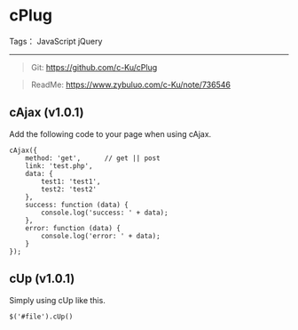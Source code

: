 ﻿# cPlug

Tags： JavaScript jQuery

---

>Git: https://github.com/c-Ku/cPlug

>ReadMe: https://www.zybuluo.com/c-Ku/note/736546

## cAjax (v1.0.1)

Add the following code to your page when using cAjax.
    
```
cAjax({
	method: 'get',      // get || post
	link: 'test.php',
	data: {
		test1: 'test1',
		test2: 'test2'
	},
	success: function (data) {
		console.log('success: ' + data);
	},
	error: function (data) {
		console.log('error: ' + data);
	}
});
```

## cUp (v1.0.1)
Simply using cUp like this.
```
$('#file').cUp()
```




